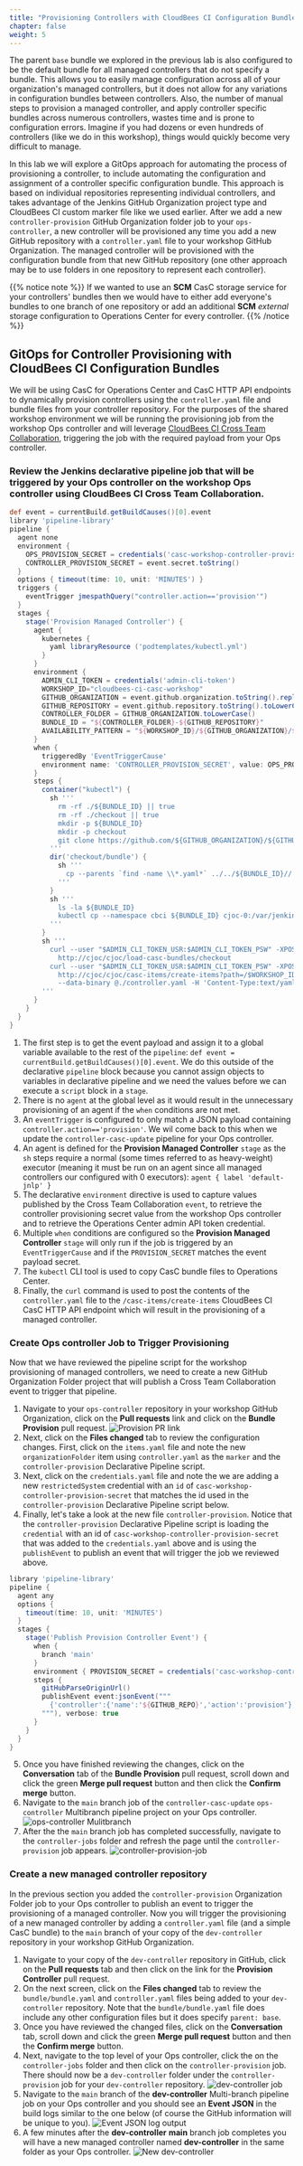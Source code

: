 ```yaml
---
title: "Provisioning Controllers with CloudBees CI Configuration Bundles"
chapter: false
weight: 5
--- 
```


The parent `base` bundle we explored in the previous lab is also configured to be the default bundle for all managed controllers that do not specify a bundle. This allows you to easily manage configuration across all of your organization's managed controllers, but it does not allow for any variations in configuration bundles between controllers. Also, the number of manual steps to provision a managed controller, and apply controller specific bundles across numerous controllers, wastes time and is prone to configuration errors. Imagine if you had dozens or even hundreds of controllers (like we do in this workshop), things would quickly become very difficult to manage.

In this lab we will explore a GitOps approach for automating the process of provisioning a controller, to include automating the configuration and assignment of a controller specific configuration bundle. This approach is based on individual repositories representing individual controllers, and takes advantage of the Jenkins GitHub Organization project type and CloudBees CI custom marker file like we used earlier. After we add a new `controller-provision` GitHub Organization folder job to your `ops-controller`, a new controller will be provisioned any time you add a new GitHub repository with a `controller.yaml` file to your workshop GitHub Organization. The managed controller will be provisioned with the configuration bundle from that new GitHub repository (one other approach may be to use folders in one repository to represent each controller).

{{% notice note %}}
If we wanted to use an **SCM** CasC storage service for your controllers' bundles then we would have to either add everyone's bundles to one branch of one repository or add an additional **SCM** *external* storage configuration to Operations Center for every controller.
{{% /notice %}}

## GitOps for Controller Provisioning with CloudBees CI Configuration Bundles

We will be using CasC for Operations Center and CasC HTTP API endpoints to dynamically provision controllers using the `controller.yaml` file and bundle files from your controller repository.  For the purposes of the shared workshop environment we will be running the provisioning job from the workshop Ops controller and will leverage [CloudBees CI Cross Team Collaboration](https://docs.cloudbees.com/docs/admin-resources/latest/pipelines/cross-team-collaboration), triggering the job with the required payload from your Ops controller.

### Review the Jenkins declarative pipeline job that will be triggered by your Ops controller on the workshop Ops controller using CloudBees CI Cross Team Collaboration. 
```groovy
def event = currentBuild.getBuildCauses()[0].event
library 'pipeline-library'
pipeline {
  agent none
  environment {
    OPS_PROVISION_SECRET = credentials('casc-workshop-controller-provision-secret')
    CONTROLLER_PROVISION_SECRET = event.secret.toString()
  }
  options { timeout(time: 10, unit: 'MINUTES') }
  triggers {
    eventTrigger jmespathQuery("controller.action=='provision'")
  }
  stages {
    stage('Provision Managed Controller') {
      agent {
        kubernetes {
          yaml libraryResource ('podtemplates/kubectl.yml')
        }
      }
      environment {
        ADMIN_CLI_TOKEN = credentials('admin-cli-token')
        WORKSHOP_ID="cloudbees-ci-casc-workshop"
        GITHUB_ORGANIZATION = event.github.organization.toString().replaceAll(" ", "-")
        GITHUB_REPOSITORY = event.github.repository.toString().toLowerCase()
        CONTROLLER_FOLDER = GITHUB_ORGANIZATION.toLowerCase()
        BUNDLE_ID = "${CONTROLLER_FOLDER}-${GITHUB_REPOSITORY}"
        AVAILABILITY_PATTERN = "${WORKSHOP_ID}/${GITHUB_ORGANIZATION}/${GITHUB_REPOSITORY}"
      }
      when {
        triggeredBy 'EventTriggerCause'
        environment name: 'CONTROLLER_PROVISION_SECRET', value: OPS_PROVISION_SECRET
      }
      steps {
        container("kubectl") {
          sh '''
            rm -rf ./${BUNDLE_ID} || true
            rm -rf ./checkout || true
            mkdir -p ${BUNDLE_ID}
            mkdir -p checkout
            git clone https://github.com/${GITHUB_ORGANIZATION}/${GITHUB_REPOSITORY}.git checkout
          '''
          dir('checkout/bundle') {
            sh '''
              cp --parents `find -name \\*.yaml*` ../../${BUNDLE_ID}//
            '''
          }
          sh '''
            ls -la ${BUNDLE_ID}
            kubectl cp --namespace cbci ${BUNDLE_ID} cjoc-0:/var/jenkins_config/jcasc-bundles-store/ -c jenkins
          '''
        }
        sh '''
          curl --user "$ADMIN_CLI_TOKEN_USR:$ADMIN_CLI_TOKEN_PSW" -XPOST \
            http://cjoc/cjoc/load-casc-bundles/checkout
          curl --user "$ADMIN_CLI_TOKEN_USR:$ADMIN_CLI_TOKEN_PSW" -XPOST \
            http://cjoc/cjoc/casc-items/create-items?path=/$WORKSHOP_ID \
            --data-binary @./controller.yaml -H 'Content-Type:text/yaml'
        '''
      }
    }
  }
}
```
1. The first step is to get the event payload and assign it to a global variable available to the rest of the `pipeline`: `def event = currentBuild.getBuildCauses()[0].event`. We do this outside of the declarative `pipeline` block because you cannot assign objects to variables in declarative pipeline and we need the values before we can execute a `script` block in a `stage`.
2. There is no `agent` at the global level as it would result in the unnecessary provisioning of an agent if the `when` conditions are not met.
3. An `eventTrigger` is configured to only match a JSON payload containing `controller.action=='provision'`. We wil come back to this when we update the `controller-casc-update` pipeline for your Ops controller.
4. An agent is defined for the **Provision Managed Controller** `stage` as the `sh` steps require a normal (some times referred to as heavy-weight) executor (meaning it must be run on an agent since all managed controllers our configured with 0 executors): `agent { label 'default-jnlp' }`
5. The declarative `environment` directive is used to capture values published by the Cross Team Collaboration `event`, to retrieve the controller provisioning secret value from the workshop Ops controller and to retrieve the Operations Center admin API token credential.
6. Multiple `when` conditions are configured so the **Provision Managed Controller** `stage` will only run if the job is triggered by an `EventTriggerCause` and if the `PROVISION_SECRET` matches the event payload secret.
7. The `kubectl` CLI tool is used to copy CasC bundle files to Operations Center.
8. Finally, the `curl` command is used to post the contents of the `controller.yaml` file to the `/casc-items/create-items` CloudBees CI CasC HTTP API endpoint which will result in the provisioning of a managed controller.

### Create Ops controller Job to Trigger Provisioning
Now that we have reviewed the pipeline script for the workshop provisioning of managed controllers, we need to create a new GitHub Organization Folder project that will publish a Cross Team Collaboration event to trigger that pipeline.

1. Navigate to your `ops-controller` repository in your workshop GitHub Organization, click on the **Pull requests** link and click on the **Bundle Provision** pull request. ![Provision PR link](provision-pr-link.png?width=50pc) 
2. Next, click on the **Files changed** tab to review the configuration changes. First, click on the `items.yaml` file and note the new `organizationFolder` item using `controller.yaml` as the `marker` and the `controller-provision` Declarative Pipeline script. 
3. Next, click on the `credentials.yaml` file and note the we are adding a new `restrictedSystem` credential with an `id` of `casc-workshop-controller-provision-secret` that matches the id used in the `controller-provision` Declarative Pipeline script below. 
4. Finally, let's take a look at the new file `controller-provision`. Notice that the `controller-provision` Declarative Pipeline script is loading the `credential` with an id of `casc-workshop-controller-provision-secret` that was added to the `credentials.yaml` above and is using the `publishEvent` to publish an event that will trigger the job we reviewed above.

```groovy
library 'pipeline-library'
pipeline {
  agent any
  options {
    timeout(time: 10, unit: 'MINUTES')
  }
  stages {
    stage('Publish Provision Controller Event') {
      when {
        branch 'main'
      }
      environment { PROVISION_SECRET = credentials('casc-workshop-controller-provision-secret') }
      steps {
        gitHubParseOriginUrl()
        publishEvent event:jsonEvent("""
          {'controller':{'name':'${GITHUB_REPO}','action':'provision'},'github':{'organization':'${GITHUB_ORG}','repository':'${GITHUB_REPO}','user':'${GITHUB_USER}'},'secret':'${PROVISION_SECRET}'}
        """), verbose: true
      }
    }
  }
}
```
5. Once you have finished reviewing the changes, click on the **Conversation** tab of the **Bundle Provision** pull request, scroll down and click the green **Merge pull request** button and then click the **Confirm merge** button.
6. Navigate to the `main` branch job of the `controller-casc-update` `ops-controller` Multibranch pipeline project on your Ops controller. ![ops-controller Mulitbranch](ops-controller-multibranch-jcasc.png?width=50pc)
7. After the the `main` branch job has completed successfully, navigate to the `controller-jobs` folder and refresh the page until the `controller-provision` job appears. ![controller-provision-job](controller-provision-job.png?width=50pc)

### Create a new managed controller repository
In the previous section you added the `controller-provision` Organization Folder job to your Ops controller to publish an event to trigger the provisioning of a managed controller. Now you will trigger the provisioning of a new managed controller by adding a `controller.yaml` file (and a simple CasC bundle) to the `main` branch of your copy of the `dev-controller` repository in your workshop GitHub Organization.

1. Navigate to your copy of the `dev-controller` repository in GitHub, click on the **Pull requests** tab and then click on the link for the **Provision Controller** pull request.
2. On the next screen, click on the **Files changed** tab to review the `bundle/bundle.yaml` and `controller.yaml` files being added to your `dev-controller` repository. Note that the `bundle/bundle.yaml` file does include any other configuration files but it does specify `parent: base`.
3. Once you have reviewed the changed files, click on the **Conversation** tab, scroll down and click the green **Merge pull request** button and then the **Confirm merge** button.
4. Next, navigate to the top level of your Ops controller, click the on the `controller-jobs` folder and then click on the `controller-provision` job. There should now be a `dev-controller` folder under the `controller-provision` job for your `dev-controller` repository. ![dev-controller job](dev-controller-job.png?width=50pc)
5. Navigate to the `main` branch of the **dev-controller** Multi-branch pipeline job on your Ops controller and you should see an **Event JSON** in the build logs similar to the one below (of course the GitHub information will be unique to you). ![Event JSON log output](event-json-log-output.png?width=50pc)
6. A few minutes after the **dev-controller** **main** branch job completes you will have a new managed controller named **dev-controller** in the same folder as your Ops controller. ![New dev-controller](new-dev-controller.png?width=50pc)
